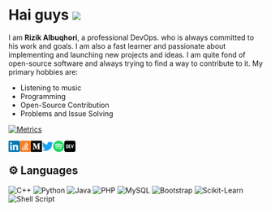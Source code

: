 # Hai guys <img src="https://i.imgur.com/GNz3qCl.gif" width="30px">
I am **Rizik Albuqhori**, a professional DevOps. who is always committed to his work and goals. I am also a fast learner and passionate about implementing and launching new projects and ideas. I am quite fond of open-source software and always trying to find a way to contribute to it.
My primary hobbies are:
- Listening to music
- Programming
- Open-Source Contribution
- Problems and Issue Solving

[![Metrics](https://github.com/Nirzak/Nirzak/actions/workflows/metrics.yml/badge.svg)](https://github.com/Nirzak/Nirzak/actions/workflows/metrics.yml)


<a href="https://www.linkedin.com/in/nirzak/">
  <img align="left" alt="Nirzak's LinkedIN" width="22px" src="https://raw.githubusercontent.com/nirzak/nirzak/main/Assets/linkedin.svg" />
</a>
<a href="https://stackoverflow.com/users/9490406/nirzak">
  <img align="left" alt="Nirzak's StackOverflow" width="22px" src="https://raw.githubusercontent.com/nirzak/nirzak/main/Assets/stack.svg" />
</a>
<a href="https://nirzak.medium.com/">
  <img align="left" alt="Nirjas Jakilim Medium" width="22px" src="https://raw.githubusercontent.com/nirzak/nirzak/main/Assets/medium.svg" />
</a>
<a href="https://twitter.com/nirzak07">
  <img align="left" alt="Nirjas Jakilim Twitter" width="22px" src="https://raw.githubusercontent.com/nirzak/nirzak/main/Assets/twitter.svg" />
</a>
<a href="https://open.spotify.com/user/nirzak?si=NQ00pSnmRae3XuZ61ln8bA">
  <img align="left" alt="Nirzak's Spotify" width="22px" src="https://raw.githubusercontent.com/nirzak/nirzak/main/Assets/spotify.svg" />
</a>
<a href="https://dev.to/nirzak">
  <img align="left" alt="Nirzak's DevTo" width="22px" src="https://raw.githubusercontent.com/nirzak/nirzak/main/Assets/devto.svg" />
</a>

<br>

## ⚙️ Languages
![C++](https://img.shields.io/badge/c++-00599C.svg?style=for-the-badge&logo=c%2B%2B&logoColor=white&color=00599C)
![Python](https://img.shields.io/badge/python-%3776AB.svg?style=for-the-badge&logo=python&logoColor=white&color=3776AB)
![Java](https://img.shields.io/badge/java-%7396.svg?style=for-the-badge&logo=java&logoColor=white&color=007396)
![PHP](https://img.shields.io/badge/php-%777BB4.svg?style=for-the-badge&logo=php&logoColor=white&color=777BB4)
![MySQL](https://img.shields.io/badge/mysql-%4479A1.svg?style=for-the-badge&logo=mysql&logoColor=white&color=4479A1)
![Bootstrap](https://img.shields.io/badge/bootstrap-%3776AB.svg?style=for-the-badge&logo=bootstrap&logoColor=white&color=563D7C)
![Scikit-Learn](https://img.shields.io/badge/Scikit-Learn-F7931E.svg?style=for-the-badge&logo=scikit-learn&logoColor=white&color=F7931E)
![Shell Script](https://img.shields.io/badge/Shell_Script-121011?style=for-the-badge&logo=gnu-bash&logoColor=white)

